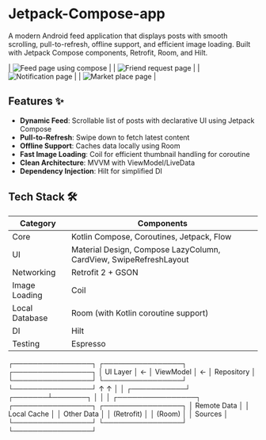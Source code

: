 # Jetpack-Compose-app


A modern Android feed application that displays posts with smooth scrolling, pull-to-refresh, offline support, and efficient image loading. Built with Jetpack Compose components, Retrofit, Room, and Hilt.

| ![Feed page using compose](images/posts_img.png) |
| ![Friend request page](images/requests_img.png) |
| ![Notification page](images/notification_img.png) |
| ![Market place page](images/market_img.png) |

## Features ✨
- **Dynamic Feed**: Scrollable list of posts with declarative UI using Jetpack Compose
- **Pull-to-Refresh**: Swipe down to fetch latest content
- **Offline Support**: Caches data locally using Room
- **Fast Image Loading**: Coil for efficient thumbnail handling for coroutine
- **Clean Architecture**: MVVM with ViewModel/LiveData
- **Dependency Injection**: Hilt for simplified DI

## Tech Stack 🛠️
| Category          | Components                                                                |
|-------------------|---------------------------------------------------------------------------|
| Core              | Kotlin Compose, Coroutines, Jetpack, Flow                                 |
| UI                | Material Design, Compose LazyColumn, CardView, SwipeRefreshLayout         |
| Networking        | Retrofit 2 + GSON                                                         |
| Image Loading     | Coil                                                                      |
| Local Database    | Room (with Kotlin coroutine support)                                      |
| DI                | Hilt                                                                      |
| Testing           | Espresso                                                                  |


┌────────────────┐   ┌────────────────┐   ┌────────────────┐
│    UI Layer    │ ← │  ViewModel     │ ← │  Repository    │
└────────────────┘   └────────────────┘   └────────────────┘
                                           ↑           ↑
                                           │           │
                                ┌───────────┘   ┌───────┴───────┐
                                │               │               │
                        ┌────────────────┐ ┌────────────────┐ ┌────────────────┐
                        │  Remote Data   │ │  Local Cache   │ │  Other Data    │
                        │  (Retrofit)    │ │  (Room)        │ │  Sources       │
                        └────────────────┘ └────────────────┘ └────────────────┘
